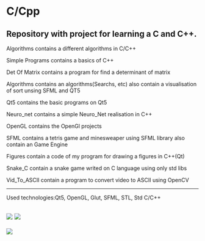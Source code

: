 # C/Cpp
Repository with project for learning a C and C++.
----------------

Algorithms contains a different algorithms in C/C++

Simple Programs contains a basics of C++

Det Of Matrix contains a program for find a determinant of matrix

Algorithms contains an algorithms(Searchs, etc) also contain a visualisation of sort unsing SFML and QT5

Qt5 contains the basic programs on Qt5

Neuro_net contains a simple Neuro_Net realisation in C++

OpenGL contains the OpenGl projects

SFML contains a tetris game and minesweaper using SFML library also contain an Game Engine

Figures contain a code of my program for drawing a figures in C++(Qt)

Snake_C contain a snake game writed on C language using only std libs

Vid_To_ASCII contain a program to convert video to ASCII using OpenCV

--------------------------------------------------------------------------------
Used technologies:Qt5, OpenGL, Glut, SFML, STL, Std C/C++

[![](https://img.shields.io/badge/C%2B%2B-00599C?style=for-the-badge&logo=c%2B%2B&logoColor=white)](C++/) [![](https://img.shields.io/badge/C-00599C?style=for-the-badge&logo=c&logoColor=white)](C/)
----------------------------------------------------------------------------------------------------------
![](https://img.shields.io/tokei/lines/github/cppshizoidS/C-Cpp)

